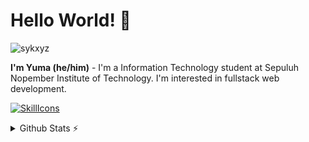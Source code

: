 # Hello World! 👋

<img src="https://komarev.com/ghpvc/?username=sykxyz&label=Profile%20views&color=3584e4&style=flat" alt="sykxyz" />

**I'm Yuma (he/him)** - I'm a Information Technology student at Sepuluh Nopember Institute of Technology. I'm interested in fullstack web development.

[![SkillIcons](https://skillicons.dev/icons?i=html,css,js,nodejs,vue,nuxt,react,tailwind,figma)](https://skillicons.dev)<br/>

<details>
  <summary>Github Stats ⚡</summary>
  
  <a href="#">![Github stats](https://github-readme-stats.vercel.app/api?username=samuelyuma&theme=github_dark&count_private=false&hide_border=true&line_height=20)</a>
  <a href="#">![Top Langs](https://github-readme-stats.vercel.app/api/top-langs/?username=samuelyuma&layout=compact&theme=github_dark&count_private=false&hide_border=true)</a>
</details>

